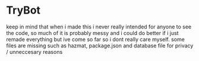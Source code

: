 # TryBot
keep in mind that when i made this i never really intended for anyone to see the code, so much of it is probably messy and i could do better if i just remade everything but ive come so far so i dont really care myself.
some files are missing such as hazmat, package.json and database file for privacy / unneccesary reasons

